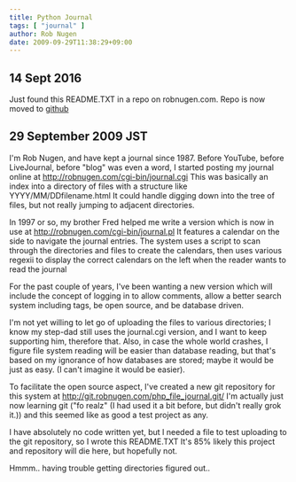 ```yaml
---
title: Python Journal
tags: [ "journal" ]
author: Rob Nugen
date: 2009-09-29T11:38:29+09:00
---
```


## 14 Sept 2016

Just found this README.TXT in a repo on robnugen.com.  Repo is now
moved to [github](https://github.com/thunderrabbit/some-old-bs-journal)

## 29 September 2009 JST

I'm Rob Nugen, and have kept a journal since 1987.  Before YouTube, before LiveJournal, before
"blog" was even a word, I started posting my journal online at
http://robnugen.com/cgi-bin/journal.cgi This was basically an index into a directory of files with a
structure like YYYY/MM/DDfilename.html It could handle digging down into the tree of files, but not
really jumping to adjacent directories.

In 1997 or so, my brother Fred helped me write a version which is now in use at
http://robnugen.com/cgi-bin/journal.pl It features a calendar on the side to navigate the journal
entries.  The system uses a script to scan through the directories and files to create the
calendars, then uses various regexii to display the correct calendars on the left when the reader
wants to read the journal

For the past couple of years, I've been wanting a new version which will include the concept of
logging in to allow comments, allow a better search system including tags, be open source, and be
database driven.

I'm not yet willing to let go of uploading the files to various directories; I know my step-dad
still uses the journal.cgi version, and I want to keep supporting him, therefore that.  Also, in
case the whole world crashes, I figure file system reading will be easier than database reading, but
that's based on my ignorance of how databases are stored; maybe it would be just as easy.  (I can't
imagine it would be easier).

To facilitate the open source aspect, I've created a new git repository for this system at
http://git.robnugen.com/php_file_journal.git/ I'm actually just now learning git ("fo realz" (I had
used it a bit before, but didn't really grok it.)) and this seemed like as good a test project as
any.

I have absolutely no code written yet, but I needed a file to test uploading to the git repository,
so I wrote this README.TXT It's 85% likely this project and repository will die here, but hopefully
not.

Hmmm.. having trouble getting directories figured out..
